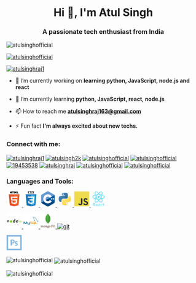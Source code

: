 <h1 align="center">Hi 👋, I'm Atul Singh</h1>
<h3 align="center">A passionate tech enthusiast from India</h3>

<p align="left"> <img src="https://komarev.com/ghpvc/?username=atulsinghofficial&label=Profile%20views&color=0e75b6&style=flat" alt="atulsinghofficial" /> </p>

<p align="left"> <a href="https://github.com/ryo-ma/github-profile-trophy"><img src="https://github-profile-trophy.vercel.app/?username=atulsinghofficial" alt="atulsinghofficial" /></a> </p>

<p align="left"> <a href="https://twitter.com/atulsinghraj1" target="blank"><img src="https://img.shields.io/twitter/follow/atulsinghraj1?logo=twitter&style=for-the-badge" alt="atulsinghraj1" /></a> </p>

- 🔭 I’m currently working on **learning python, JavaScript, node.js and react**

- 🌱 I’m currently learning **python, JavaScript, react, node.js**

- 📫 How to reach me **atulsinghraj163@gmail.com**

- ⚡ Fun fact **I'm always excited about new techs.**

<h3 align="left">Connect with me:</h3>
<p align="left">

<a href="https://twitter.com/atulsinghraj1" target="blank"><img align="center" src="https://raw.githubusercontent.com/rahuldkjain/github-profile-readme-generator/master/src/images/icons/Social/twitter.svg" alt="atulsinghraj1" height="30" width="40" /></a>
<a href="https://fb.com/atulsingh2k" target="blank"><img align="center" src="https://raw.githubusercontent.com/rahuldkjain/github-profile-readme-generator/master/src/images/icons/Social/facebook.svg" alt="atulsingh2k" height="30" width="40" /></a>
<a href="https://instagram.com/atulsinghofficial" target="blank"><img align="center" src="https://raw.githubusercontent.com/rahuldkjain/github-profile-readme-generator/master/src/images/icons/Social/instagram.svg" alt="atulsinghofficial" height="30" width="40" /></a>
<a href="https://linkedin.com/in/atulsinghofficial" target="blank"><img align="center" src="https://raw.githubusercontent.com/rahuldkjain/github-profile-readme-generator/master/src/images/icons/Social/linked-in-alt.svg" alt="atulsinghofficial" height="30" width="40" /></a>
<a href="https://stackoverflow.com/users/19453538" target="blank"><img align="center" src="https://raw.githubusercontent.com/rahuldkjain/github-profile-readme-generator/master/src/images/icons/Social/stack-overflow.svg" alt="19453538" height="30" width="40" /></a>
<a href="https://www.hackerrank.com/atulsinghraj" target="blank"><img align="center" src="https://raw.githubusercontent.com/rahuldkjain/github-profile-readme-generator/master/src/images/icons/Social/hackerrank.svg" alt="atulsinghraj" height="30" width="40" /></a>
<a href="https://www.leetcode.com/atulsinghofficial" target="blank"><img align="center" src="https://raw.githubusercontent.com/rahuldkjain/github-profile-readme-generator/master/src/images/icons/Social/leet-code.svg" alt="atulsinghofficial" height="30" width="40" /></a>
<a href="https://auth.geeksforgeeks.org/user/atulsinghofficial" target="blank"><img align="center" src="https://raw.githubusercontent.com/rahuldkjain/github-profile-readme-generator/master/src/images/icons/Social/geeks-for-geeks.svg" alt="atulsinghofficial" height="30" width="40" /></a>
</p>

<h3 align="left">Languages and Tools:</h3>
<p align="left"> 
    <a href="https://www.w3.org/html/" target="_blank" rel="noreferrer"> <img src="https://raw.githubusercontent.com/devicons/devicon/master/icons/html5/html5-original-wordmark.svg" alt="html5" width="40" height="40"/> </a> <a href="https://www.w3schools.com/css/" target="_blank" rel="noreferrer"> <img src="https://raw.githubusercontent.com/devicons/devicon/master/icons/css3/css3-original-wordmark.svg" alt="css3" width="40" height="40"/> </a> 
    <a href="https://www.w3schools.com/cpp/" target="_blank" rel="noreferrer"> <img src="https://raw.githubusercontent.com/devicons/devicon/master/icons/cplusplus/cplusplus-original.svg" alt="cplusplus" width="40" height="40"/> </a> <a href="https://www.python.org" target="_blank" rel="noreferrer"> <img src="https://raw.githubusercontent.com/devicons/devicon/master/icons/python/python-original.svg" alt="python" width="40" height="40"/> </a> <a href="https://developer.mozilla.org/en-US/docs/Web/JavaScript" target="_blank" rel="noreferrer"> <img src="https://raw.githubusercontent.com/devicons/devicon/master/icons/javascript/javascript-original.svg" alt="javascript" width="40" height="40"/> </a> <a href="https://reactjs.org/" target="_blank" rel="noreferrer"> <img src="https://raw.githubusercontent.com/devicons/devicon/master/icons/react/react-original-wordmark.svg" alt="react" width="40" height="40"/> </a> </p>
  
  <a href="https://nodejs.org" target="_blank" rel="noreferrer"> <img src="https://raw.githubusercontent.com/devicons/devicon/master/icons/nodejs/nodejs-original-wordmark.svg" alt="nodejs" width="40" height="40"/> </a> <a href="https://www.mysql.com/" target="_blank" rel="noreferrer"> <img src="https://raw.githubusercontent.com/devicons/devicon/master/icons/mysql/mysql-original-wordmark.svg" alt="mysql" width="40" height="40"/> </a> <a href="https://www.mongodb.com/" target="_blank" rel="noreferrer"> <img src="https://raw.githubusercontent.com/devicons/devicon/master/icons/mongodb/mongodb-original-wordmark.svg" alt="mongodb" width="40" height="40"/> </a> <a href="https://git-scm.com/" target="_blank" rel="noreferrer"> <img src="https://www.vectorlogo.zone/logos/git-scm/git-scm-icon.svg" alt="git" width="40" height="40"/> </a>
  
  <a href="https://www.photoshop.com/en" target="_blank" rel="noreferrer"> <img src="https://raw.githubusercontent.com/devicons/devicon/master/icons/photoshop/photoshop-line.svg" alt="photoshop" width="40" height="40"/> </a>
  
 
  
  

<p><img align="left" src="https://github-readme-stats.vercel.app/api/top-langs?username=atulsinghofficial&show_icons=true&locale=en&layout=compact" alt="atulsinghofficial" /></p>

<p>&nbsp;<img align="center" src="https://github-readme-stats.vercel.app/api?username=atulsinghofficial&show_icons=true&locale=en" alt="atulsinghofficial" /></p>

<p><img align="center" src="https://github-readme-streak-stats.herokuapp.com/?user=atulsinghofficial&" alt="atulsinghofficial" /></p>
